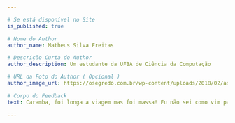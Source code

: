 ```yaml
---

# Se está disponível no Site
is_published: true

# Nome do Author
author_name: Matheus Silva Freitas

# Descrição Curta do Author
author_description: Um estudante da UFBA de Ciência da Computação

# URL da Foto do Author ( Opcional )
author_image_url: https://osegredo.com.br/wp-content/uploads/2018/02/as-pessoas-de-cora%C3%A7%C3%B5es-de-ouro-830x450.jpg

# Corpo do Feedback
text: Caramba, foi longa a viagem mas foi massa! Eu não sei como vim para aqui.

---
```

